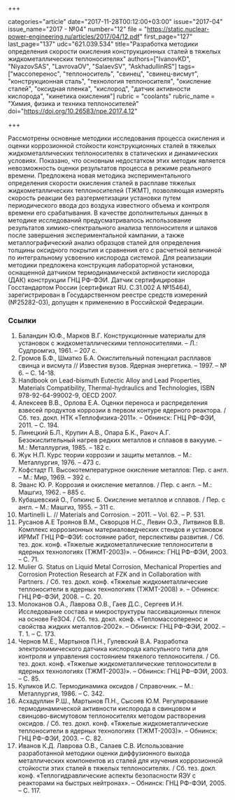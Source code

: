 +++

categories="article"
date="2017-11-28T00:12:00+03:00"
issue="2017-04"
issue_name="2017 - №04"
number="12"
file = "https://static.nuclear-power-engineering.ru/articles/2017/04/12.pdf"
first_page="127"
last_page="137"
udc="621.039.534"
title="Разработка методики определения скорости окисления конструкционных сталей в тяжелых жидкометаллических теплоносителях"
authors=["IvanovKD", "NiyazovSAS", "LavrovaOV", "SalaevSV", "AskhadullinRS"]
tags=["массоперенос", "теплоноситель", "свинец", "свинец-висмут", "конструкционная сталь", "технология теплоносителя", "окисление сталей", "оксидная пленка", "кислород", "датчик активности кислорода", "кинетика окисления"]
rubric = "coolants"
rubric_name = "Химия, физика и техника теплоносителей"
doi="https://doi.org/10.26583/npe.2017.4.12"

+++

Рассмотрены основные методики исследования процесса окисления и оценки коррозионной стойкости конструкционных сталей в тяжелых жидкометаллических теплоносителях в статических и динамических условиях. Показано, что основным недостатком этих методик является невозможность оценки результатов процесса в режиме реального времени. Предложена новая методика экспериментального определения скорости окисления сталей в расплаве тяжелых жидкометаллических теплоносителей (ТЖМТ), позволяющая измерять скорость реакции без разгерметизации установки путем периодического ввода доз воздуха известного объема и контроля времени его срабатывания. В качестве дополнительных данных в методике исследований предусматривалось использование результатов химико-спектрального анализа теплоносителя и шлаков после завершения экспериментальной кампании, а также металлографический анализ образцов сталей для определения толщины оксидного покрытия и сравнения его с расчетной величиной по интегральному усвоению кислорода системой. Для реализации методики предложена конструкция лабораторной установки, оснащенной датчиком термодинамической активности кислорода (ДАК) конструкции ГНЦ РФ-ФЭИ. Датчик сертифицирован Госстандартом России (сертификат RU. С.31.002 А №15464), зарегистрирован в Государственном реестре средств измерений (№25282-03), допущен к применению в Российской Федерации.

### Ссылки

1. Баландин Ю.Ф., Марков В.Г. Конструкционные материалы для установок с жидкометаллическими теплоносителями. – Л.: Судпромгиз, 1961. – 207 с.
2. Громов Б.Ф., Шматко Б.А. Окислительный потенциал расплавов свинца и висмута // Известия вузов. Ядерная энергетика. – 1997. – № 6. – С. 14-18.
3. Handbook on Lead-bismuth Eutectic Alloy and Lead Properties, Materials Compatibility, Thermal-hydraulics and Technologies, ISBN 978-92-64-99002-9, OECD 2007.
4. Алексеев В.В., Орлова Е.А. Оценки переноса и распределения взвесей продуктов коррозии в первом контуре ядерного реактора. / Сб. тез. докл. НТК «Теплофизика-2011». – Обнинск: ГНЦ РФ-ФЭИ, 2011. – С. 194.
5. Линецкий Б.Л., Крупин А.В., Опара Б.К., Ракоч А.Г. Безокислительный нагрев редких металлов и сплавов в вакууме. – М.: Металлургия, 1985. – 182 с.
6. Жук Н.П. Курс теории коррозии и защиты металлов. – М.: Металлургия, 1976. – 473 с.
7. Кофстадт П. Высокотемпературное окисление металлов: Пер. с англ. – М.: Мир, 1969. – 392 с.
8. Эванс Ю. Р. Коррозия и окисление металлов. / Пер. с англ. – М.: Машгиз, 1962. – 885 с.
9. Кубашевский О., Гопкинс Б. Окисление металлов и сплавов. / Пер. с англ. – М.: Машгиз, 1955. – 311 с.
10. Martinelli L. // Materials and Corrosion. – 2011. – Vol. 62. – P. 531.
11. Русанов А.Е Троянов В.М., Скворцов Н.С., Левин О.Э., Литвинов В.В. Комплекс коррозионных материаловедческих стендов и установок ИРМиТ ГНЦ РФ-ФЭИ: состояние работ, перспективы развития. / Сб. тез. док. конф. «Тяжелые жидкометаллические теплоносители в ядерных технологиях (ТЖМТ-2003)». – Обнинск: ГНЦ РФ-ФЭИ, 2003. – С. 71.
12. Mulier G. Status on Liquid Metal Corrosion, Mechanical Properties and Corrosion Protection Research at FZK and in Collaboration with Partners. / Сб. тез. докл. конф. «Тяжелые жидкометаллические теплоносители в ядерных технологиях (ТЖМТ-2008) ». – Обнинск: ГНЦ РФ-ФЭИ, 2008. – С. 20.
13. Молоканов О.А., Лаврова О.В., Гаев Д.С., Сергеев И.Н. Исследование состава и микроструктуры пассивационных пленок на основе Fe3O4. / Сб. тез. докл. конф. «Тепломассоперенос и свойства жидких металлов-2002». – Обнинск: ГНЦ РФ-ФЭИ, 2002. – Т. 1. – С. 173.
14. Чернов М.Е., Мартынов П.Н., Гулевский В.А. Разработка электрохимического датчика кислорода капсульного типа для контроля и управления состоянием тяжелого теплоносителя. / Сб. тез. докл. конф. «Тяжелые жидкометаллические теплоносители в ядерных технологиях (ТЖМТ-2003)». – Обнинск: ГНЦ РФ-ФЭИ, 2003. – С. 85.
15. Куликов И.С. Термодинамика оксидов / Справочник. – М.: Металлургия, 1986. – С. 342.
16. Асхадуллин Р.Ш., Мартынов П.Н., Сысоев Ю.М. Регулирование термодинамической активности кислорода в свинцовом и свинцово-висмутовом теплоносителях методом растворения оксидов. / Сб. тез. докл. конф. «Тяжелые жидкометаллические теплоносители в ядерных технологиях (ТЖМТ-2003)». – Обнинск: ГНЦ РФ-ФЭИ, 2003. – С. 82.
17. Иванов К.Д. Лаврова О.В., Салаев С.В. Использование разработанной методики оценки диффузионного выхода металлических компонентов из сталей для изучения коррозионной стойкости этих сталей в тяжелых теплоносителях. / Сб. тез. докл. конф. «Теплогидравлические аспекты безопасности ЯЭУ с реакторами на быстрых нейтронах». – Обнинск: ГНЦ РФ-ФЭИ, 2005. – С. 117.